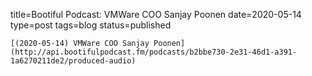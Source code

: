 
title=Bootiful Podcast: VMWare COO Sanjay Poonen
date=2020-05-14
type=post
tags=blog
status=published
~~~~~~
[(2020-05-14) VMWare COO Sanjay Poonen](http://api.bootifulpodcast.fm/podcasts/b2bbe730-2e31-46d1-a391-1a6270211de2/produced-audio) 
            
